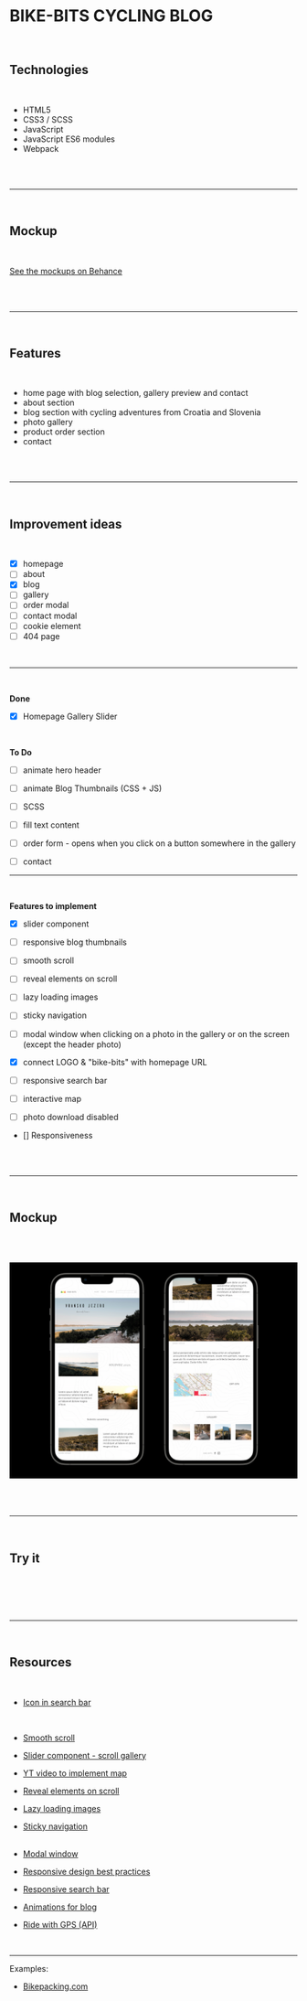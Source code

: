 # BIKE-BITS CYCLING BLOG

<br>

## Technologies

<br>

- HTML5
- CSS3 / SCSS
- JavaScript
- JavaScript ES6 modules
- Webpack

<br><br>

<hr />
<br>

## Mockup

<br>

[See the mockups on Behance](https://www.behance.net/gallery/130790147/CYCLING-BLOG)

<br><br>

<hr / >
<br>

## Features

<br>

- home page with blog selection, gallery preview and contact
- about section
- blog section with cycling adventures from Croatia and Slovenia
- photo gallery
- product order section
- contact

<br><br>

<hr />
<br>

## Improvement ideas

<br>

- [x] homepage
- [ ] about
- [x] blog
- [ ] gallery
- [ ] order modal
- [ ] contact modal
- [ ] cookie element
- [ ] 404 page

<br>
<hr />
<br>

**Done**
<br>

- [x] Homepage Gallery Slider

<br>

**To Do**
<br>

- [ ] animate hero header
- [ ] animate Blog Thumbnails (CSS + JS)
- [ ] SCSS
- [ ] fill text content
      <br>

- [ ] order form - opens when you click on a button somewhere in the gallery
- [ ] contact
    <br>
<hr />
<br>

**Features to implement**
<br>

- [x] slider component
- [ ] responsive blog thumbnails
- [ ] smooth scroll
- [ ] reveal elements on scroll
- [ ] lazy loading images
- [ ] sticky navigation
      <br>

- [ ] modal window when clicking on a photo in the gallery or on the screen (except the header photo)
- [x] connect LOGO & "bike-bits" with homepage URL
- [ ] responsive search bar
- [ ] interactive map
- [ ] photo download disabled
      <br>

- [] Responsiveness

<br><br>

<hr />
<br>

## Mockup

<br><br>

![mobile blog mockup](./assets/mockups/mockup-mobile-blog.png)

<br><br>

<hr />
<br>

## Try it

<br>

[]()

<br><br>

<hr />
<br>

## Resources

<br>

- [Icon in search bar](https://nikitahl.com/search-icon-inside-input)

<br>

- [Smooth scroll](https://github.com/emarekica/DOM/blob/master/notes/DOM-events.md#4-implementing-smooth-scrolling)
  <br>

- [Slider component - scroll gallery](https://github.com/emarekica/DOM/blob/master/notes/DOM-events.md#15-building-a-slider-component)
  <br>

- [YT video to implement map](https://www.youtube.com/watch?v=bmpI252DmiI&t=45s)
  <br>

- [Reveal elements on scroll](https://github.com/emarekica/DOM/blob/master/notes/DOM-events.md#13-revealing-elements-on-scroll)
  <br>

- [Lazy loading images](https://github.com/emarekica/DOM/blob/master/notes/DOM-events.md#14-lazy-loading-images)
  <br>

- [Sticky navigation](https://github.com/emarekica/DOM/blob/master/notes/DOM-events.md#implementing-sticky-navigation)
  <br><br>

- [Modal window](https://www.youtube.com/watch?v=3PHXvlpOkf4&t=5943s)
  <br>

- [Responsive design best practices](https://designmodo.com/responsive-design-examples/)
  <br>

- [Responsive search bar](https://www.youtube.com/watch?v=4DR9Uvu1vnM)
  <br>

- [Animations for blog](https://www.youtube.com/watch?v=sN93DRYkCO8&list=PLmGRn_VnTuAxIHKjfgoOEOIk72PeZdbaB&index=6)
  <br>

- [Ride with GPS (API)](https://ridewithgps.com/api)

<br>

---

Examples:

- [Bikepacking.com](https://bikepacking.com/)

